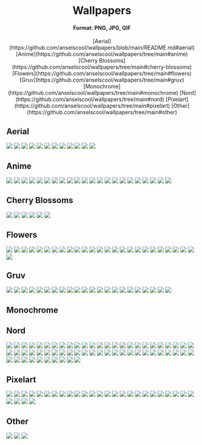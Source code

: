 <div align="center">
  <h1>Wallpapers</h1>
  <h4>Format: PNG, JPG, GIF</h4>
    [Aerial](https://github.com/anselscool/wallpapers/blob/main/README.md#aerial)
    [Anime](https://github.com/anselscool/wallpapers/tree/main#anime)
    [Cherry Blossoms](https://github.com/anselscool/wallpapers/tree/main#cherry-blossoms)
    [Flowers](https://github.com/anselscool/wallpapers/tree/main#flowers)
    [Gruv](https://github.com/anselscool/wallpapers/tree/main#gruv)
    [Monochrome](https://github.com/anselscool/wallpapers/tree/main#monochrome)
    [Nord](https://github.com/anselscool/wallpapers/tree/main#nord)
    [Pixelart](https://github.com/anselscool/wallpapers/tree/main#pixelart)
    [Other](https://github.com/anselscool/wallpapers/tree/main#other)
</div>

## Aerial
![](Aerial/city.jpg)
![](Aerial/photo-1512407864998-0aafd285362d.jpg)
![](Aerial/photo-1516823989326-bd1bd7d6f4f2.jpg)
![](Aerial/photo-1510797246-b9c6ede0efa7.jpg)
![](Aerial/photo-1506499472477-90419cae855d.jpg)
![](Aerial/0003adef2077d0934e691e48482106df.jpg)
![](Aerial/aerial_trees_armin_djuhic.jpg)
![](Aerial/michael-benz-IgWNxx7paz4-unsplash.jpg)
![](Aerial/wallhaven-1j7d2w.jpg)
![](Aerial/wallhaven-3ko7p9.jpg)
![](Aerial/wallhaven-4oxkwp.jpg)
![](Aerial/wave.jpg)
## Anime
![](Anime/glitched-girl.jpg)
![](Anime/reach-for-the-stars-girl.jpg)
![](Anime/lo-fi-sailor-moon.gif)
![](Anime/arch-girl.png)
![](Anime/coco-cola-girl.jpg)
![](Anime/cowboy-beebop/png)
![](Anime/girl-shell.jpg)
![](Anime/home.jpeg)
![](Anime/no-horny.png)
![](Anime/programmer-girl-II.jpg)
![](Anime/programmer-girl-III.jpg)
![](Anime/ubuntu_girl.jpg)
![](Anime/unknown.png)
![](Anime/what-a-loser-girl.png)
![](Anime/window-samurai.jpg)
![](Anime/14941880860962.jpg)
![](Anime/14941880860993.jpg)
![](Anime/14941882361130.png)
![](Anime/14941882773060.png)
![](Anime/14941883569630.png)
![](Anime/14941883799050.png)
![](Anime/14941884020600.png)
## Cherry Blossoms
![](Cherry_Blossoms/1681339694796880.png)
![](Cherry_Blossoms/1_pexels-elijah-odonnell-4173624.jpg)
![](Cherry_Blossoms/CherryBlossomsBright.jpg)
![](Cherry_Blossoms/arno-smit-sKJ7zSylUao-unsplash.jpg)
![](Cherry_Blossoms/mark-tegethoff-NMLv5HQZnK4-unsplash.jpg)
![](Cherry_Blossoms/daniel-hehn-NdkM92CRaxg-unsplash.jpg)
## Flowers
![](Flowers/sergey-shmidt-koy6FlCCy5s-unsplash.jpg)
![](Flowers/wallhaven-6d5y7w.png)
![](Flowers/forgor-flower-namelol.png)
![](Flowers/wallhaven-ex986l.png)
![](Flowers/1661966120231932.jpg)
![](Flowers/BloomingTreeFlowers.jpg)
![](Flowers/FnJ5j1CaAAEuIJ-.jpg)
![](Flowers/FnJ5j1FaEAInX_m.jpg)
![](Flowers/FnJ5j1YaYAEZKC7.jpg)
![](Flowers/ImperialFlowers.jpg)
![](Flowers/MacroOnBlue.jpg)
![](Flowers/Xero1.jpg)
![](Flowers/alex-blajan-Yeg0Od9_69I-unsplash.jpg)
![](Flowers/alexandru-acea-qEXFE5h0e8g-unsplash.jpg)
![](Flowers/ameen-fahmy-mXpTl4jNKiA-unsplash.jpg)
![](Flowers/bouquet.jpg)
![](Flowers/daisy2.jpg)
![](Flowers/evie-s-MicqqGyDQ6w-unsplash.jpg)
![](Flowers/flower-plant-petal.jpg)
![](Flowers/joey-huang-VzIKITZA-N0-unsplash.jpg)
![](Flowers/marivi-pazos-4kX1uoAAohY-unsplash.jpg)
![](Flowers/nadiia-ploshchenko-D0AyhLJ0PXU-unsplash.jpg)
![](Flowers/pexels-alfo-medeiros-12921047.jpg)
![](Flowers/undefined_-_Imgur(3).jpg)
![](Flowers/xuan-nguyen-_fjcWT7LZPA-unsplash.jpg)
![](Flowers/yousef-espanioly-0-dy5lOmnMs.png)
## Gruv
![](Gruv/gruv-4.jpg)
![](Gruv/gruv-gruvy.png)
![](Gruv/gruv-material-texture.png)
![](Gruv/gruv-pacman-ghosts.png)
![](Gruv/gruv-place.png)
![](Gruv/gruv-room-2.png)
![](Gruv/gruv-staircase.jpg)
![](Gruv/gruvbox_pixel.png)
![](Gruv/gundam.png)
![](Gruv/houses.png)
![](Gruv/leaves.jpg)
![](Gruv/penguin.jpg)
![](Gruv/platform.jpg)
![](Gruv/skull-gruv.png)
![](Gruv/stairs.jpg)
![](Gruv/gruvbox_Balcony_wifuless.png)
![](Gruv/gruvbox_forest-valley-mountains.png)
![](Gruv/gruvbox_futurecity.png)
![](Gruv/gruvbox_jp_house.png)
![](Gruv/gruvbox_oceanrock.png)
![](Gruv/zyo.png)
![](Gruv/1.png)
## Monochrome
## Nord
![](Nord/mega-charizard-rainbow-II.png)
![](Nord/mfdoom.png)
![](Nord/nasa.png)
![](Nord/photo-1454665448086-47c267180999.png)
![](Nord/Group_47.png)
![](Nord/Group_48.png)
![](Nord/CPU_City.png)
![](Nord/232323.jpg)
![](Nord/343.png)
![](Nord/3443.png)
![](Nord/5.png)
![](Nord/5b9429b62b3a4f7266cb7d1d9c952470.jpg)
![](Nord/64m36y0xpf561.png)
![](Nord/87a56534ce3da08bf3c3ce7d4e451337.jpg)
![](Nord/9ltbmflkgrs61.jpg)
![](Nord/At_the_coffeshop.png)
![](Nord/Misty_Mountain.jpg)
![](Nord/Murky_peaks.jpg)
![](Nord/Nordified_Darth_Vader.png)
![](Nord/Street_Blues.png)
![](Nord/a552da720bad97ee60246852c2be9f45.jpg)
![](Nord/archlinux.png)
![](Nord/astronaut-flying-full-nord.png)
![](Nord/audio-bunny.png)
![](Nord/b9bfca6e77ded6c0913154303c48c8d9.jpg)
![](Nord/cat.png)
![](Nord/cerc6m4npk071.jpg)
![](Nord/debian.png)
![](Nord/flowers.png)
![](Nord/igen-nebula-lighter.jpg)
![](Nord/ign-0000.png)
![](Nord/ign-0002.png)
![](Nord/ign-0007.png)
![](Nord/ign-0008.png)
![](Nord/ign-bady-abbas-unsplash-dark.jpg)
![](Nord/ign-cyberpunk.png)
![](Nord/ign-depression.png)
![](Nord/ign-flower-real-nord.png)
![](Nord/ign-jinen-shah-unsplash.png)
![](Nord/ign-joey-flower.png)
![](Nord/ign-whale.png)
![](Nord/ign-xuan-nguyen-unsplash.png)
![](Nord/ign_furkaPass.jpg)
![](Nord/ign_lightning.jpg)
![](Nord/ign_spiderman.jpg)
![](Nord/ign_spiral.jpg)
![](Nord/ign_sunAndClouds.png)
![](Nord/ign_sunGarden.png)
![](Nord/ign_sunset.png)
![](Nord/ign_unicorn.png)
![](Nord/ign_witch.png)
![](Nord/kv9zp2jakht61.jpg)
![](Nord/nord-demon.png)
![](Nord/nord_naruto_2.png)
![](Nord/nord_roads.png)
![](Nord/nord_scenary.png)
![](Nord/random_nord.png)
![](Nord/ui9f1ohhs3681.jpg)
![](Nord/windows-panic.png)
![](Nord/weirdearth.png)
## Pixelart
![](Pixelart/gruvbox_image11.png)
![](Pixelart/gruvbox_image15.png)
![](Pixelart/gruvbox_image31.png)
![](Pixelart/gruvbox_image40.png)
![](Pixelart/gruvbox_image44.png)
![](Pixelart/gruvbox_image46.png)
![](Pixelart/gruvbox_image55.png)
![](Pixelart/image12.png)
![](Pixelart/image17.png)
![](Pixelart/image20.png)
![](Pixelart/image23.png)
![](Pixelart/image24.png)
![](Pixelart/image25.png)
![](Pixelart/image26.png)
![](Pixelart/image29.png)
![](Pixelart/image35.png)
![](Pixelart/z6z7uc4qyby51.png)
![](Pixelart/wallhaven-473djo.png)
![](Pixelart/pixelart_house_inside_girl_book_dog.png)
![](Pixelart/nm3yo7ei4m471.png)
![](Pixelart/k1u1c4yqg2j51.png)
![](Pixelart/iu.png)
![](Pixelart/1473932075271.jpg)
![](Pixelart/New_Project.png)
![](Pixelart/GkU2jJR.png)
![](Pixelart/secluded-grove-pixel.png)
![](Pixelart/P9cOWC9.png)
![](Pixelart/1680677340097783.png)
![](Pixelart/gruvpixelcastle.png)
## Other
![](Other/q8d4o7jslt3wlf6bg.jpg)
![](Other/a5vy75nwfrzpd6lbg.jpg)
![](Other/x99m1wqqntgbx0zbg.jpg)
